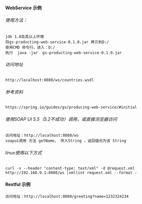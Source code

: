 #### WebService 示例
###### 使用方法：
    jdk 1.8及其以上环境
    将gs-producting-web-service-0.1.0.jar 拷贝到D:/
    使用CMD 命令行，进入：D:/
    执行  java -jar  gs-producting-web-service-0.1.0.jar

###### 访问地址
    http://localhost:8080/ws/countries.wsdl

###### 参考资料
    https://spring.io/guides/gs/producing-web-service/#initial

###### 使用SOAP UI 5.5（5.2不成功）调用，或直接浏览器访问
    访问地址：http://localhost:8080/ws
    soapui调用 方法 getName， 传入String ，返回值也为该 String
###### linux使用以下方式
    curl -s --header "content-type: text/xml" -d @request.xml http://192.168.9.1:8080/ws |xmllint request.xml --format -


#### Restful 示例
    访问地址：http://localhost:8080/greeting?name=1232324234